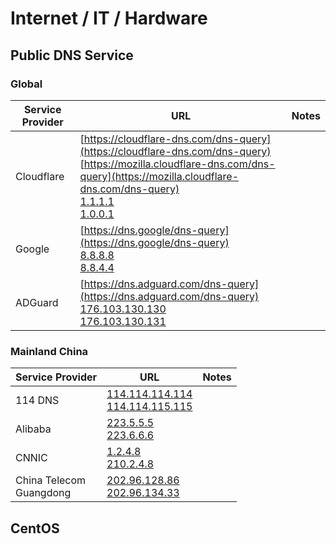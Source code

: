 # Internet / IT / Hardware

## Public DNS Service

### Global

Service Provider | URL | Notes
---------|----------|---------
Cloudflare | [https://cloudflare-dns.com/dns-query](https://cloudflare-dns.com/dns-query) <br> [https://mozilla.cloudflare-dns.com/dns-query](https://mozilla.cloudflare-dns.com/dns-query) <br> [1.1.1.1](1.1.1.1) <br> [1.0.0.1](1.0.0.1) | 
Google | [https://dns.google/dns-query](https://dns.google/dns-query) <br> [8.8.8.8](8.8.8.8) <br> [8.8.4.4](8.8.4.4) | 
ADGuard | [https://dns.adguard.com/dns-query](https://dns.adguard.com/dns-query) <br> [176.103.130.130](176.103.130.130) <br> [176.103.130.131](176.103.130.131) | 

### Mainland China

Service Provider | URL | Notes
---------|----------|---------
114 DNS | [114.114.114.114](114.114.114.114) <br> [114.114.115.115](114.114.115.115) | 
Alibaba | [223.5.5.5](223.5.5.5) <br> [223.6.6.6](223.6.6.6)| 
CNNIC | [1.2.4.8](1.2.4.8) <br> [210.2.4.8](210.2.4.8) | 
China Telecom <br> Guangdong | [202.96.128.86](202.96.128.86) <br> [202.96.134.33](202.96.134.33) | 

## CentOS